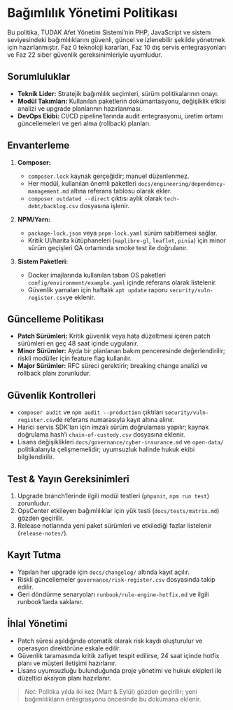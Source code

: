 # Bağımlılık Yönetimi Politikası

Bu politika, TUDAK Afet Yönetim Sistemi’nin PHP, JavaScript ve sistem seviyesindeki bağımlılıklarını güvenli, güncel ve izlenebilir
şekilde yönetmek için hazırlanmıştır. Faz 0 teknoloji kararları, Faz 10 dış servis entegrasyonları ve Faz 22 siber güvenlik
gereksinimleriyle uyumludur.

## Sorumluluklar

- **Teknik Lider:** Stratejik bağımlılık seçimleri, sürüm politikalarının onayı.
- **Modül Takımları:** Kullanılan paketlerin dokümantasyonu, değişiklik etkisi analizi ve upgrade planlarının hazırlanması.
- **DevOps Ekibi:** CI/CD pipeline’larında audit entegrasyonu, üretim ortamı güncellemeleri ve geri alma (rollback) planları.

## Envanterleme

1. **Composer:**
   - `composer.lock` kaynak gerçeğidir; manuel düzenlenmez.
   - Her modül, kullanılan önemli paketleri `docs/engineering/dependency-management.md` altına referans tablosu olarak ekler.
   - `composer outdated --direct` çıktısı aylık olarak `tech-debt/backlog.csv` dosyasına işlenir.

2. **NPM/Yarn:**
   - `package-lock.json` veya `pnpm-lock.yaml` sürüm sabitlemesi sağlar.
   - Kritik UI/harita kütüphaneleri (`maplibre-gl`, `leaflet`, `pinia`) için minor sürüm geçişleri QA ortamında smoke test ile doğrulanır.

3. **Sistem Paketleri:**
   - Docker imajlarında kullanılan taban OS paketleri `config/environment/example.yaml` içinde referans olarak listelenir.
   - Güvenlik yamaları için haftalık `apt update` raporu `security/vuln-register.csv`ye eklenir.

## Güncelleme Politikası

- **Patch Sürümleri:** Kritik güvenlik veya hata düzeltmesi içeren patch sürümleri en geç 48 saat içinde uygulanır.
- **Minor Sürümler:** Ayda bir planlanan bakım penceresinde değerlendirilir; riskli modüller için feature flag kullanılır.
- **Major Sürümler:** RFC süreci gerektirir; breaking change analizi ve rollback planı zorunludur.

## Güvenlik Kontrolleri

- `composer audit` ve `npm audit --production` çıktıları `security/vuln-register.csv`de referans numarasıyla kayıt altına alınır.
- Harici servis SDK’ları için imzalı sürüm doğrulaması yapılır; kaynak doğrulama hash’i `chain-of-custody.csv` dosyasına eklenir.
- Lisans değişiklikleri `docs/governance/cyber-insurance.md` ve `open-data/` politikalarıyla çelişmemelidir; uyumsuzluk halinde hukuk ekibi bilgilendirilir.

## Test & Yayın Gereksinimleri

1. Upgrade branch’lerinde ilgili modül testleri (`phpunit`, `npm run test`) zorunludur.
2. OpsCenter etkileyen bağımlılıklar için yük testi (`docs/tests/matrix.md`) gözden geçirilir.
3. Release notlarında yeni paket sürümleri ve etkilediği fazlar listelenir (`release-notes/`).

## Kayıt Tutma

- Yapılan her upgrade için `docs/changelog/` altında kayıt açılır.
- Riskli güncellemeler `governance/risk-register.csv` dosyasında takip edilir.
- Geri döndürme senaryoları `runbook/rule-engine-hotfix.md` ve ilgili runbook’larda saklanır.

## İhlal Yönetimi

- Patch süresi aşıldığında otomatik olarak risk kaydı oluşturulur ve operasyon direktörüne eskale edilir.
- Güvenlik taramasında kritik zafiyet tespit edilirse, 24 saat içinde hotfix planı ve müşteri iletişimi hazırlanır.
- Lisans uyumsuzluğu bulunduğunda proje yönetimi ve hukuk ekipleri ile düzeltici aksiyon planı hazırlanır.

> _Not:_ Politika yılda iki kez (Mart & Eylül) gözden geçirilir; yeni bağımlılıkların entegrasyonu öncesinde bu dokümana eklenir.

